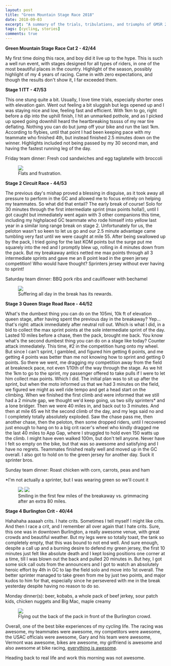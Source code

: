 ```yaml
---
layout: post
title: "Green Mountain Stage Race 2018"
date: 2018-09-03
excerpt: "A summary of the trials, tribulations, and triumphs of GMSR 2018."
tags: [cycling, stories]
comments: true
---
```


**Green Mountain Stage Race Cat 2 - 42/44**

My first time doing this race, and boy did it live up to the hype. This is such a well run event, with stages designed for all types of riders, in one of the most beautiful places in the country. Highlight of the season, possibly highlight of my 4 years of racing. Came in with zero expectations, and though the results don't show it, I far exceeded them.


**Stage 1 ITT - 47/53**

This one stung quite a bit. Usually, I love time trials, especially shorter ones with elevation gain. Went out feeling a bit sluggish but legs opened up and I was staying nice and low, feeling fast and efficient. With 1km to go, right before a dip into the uphill finish, I hit an unmarked pothole, and as I picked up speed going downhill heard the heartbreaking tsssss of my rear tire deflating. Nothing you can do but jump off your bike and run the last 1km. According to flybies, until that point I had been keeping pace with my teammate who finished 4th, but instead finished 2.5 minutes down on the winner. Highlights included not being passed by my 30 second man, and having the fastest running leg of the day.

Friday team dinner: Fresh cod sandwiches and egg tagilatelle with broccoli

<figure>
	<a href="https://i.imgur.com/v2pJQAM.jpg"><img src="https://i.imgur.com/v2pJQAM.jpg"></a>
	<figcaption>Flats and frustration.</figcaption>
</figure>


**Stage 2 Circuit Race - 44/53**

The previous day's mishap proved a blessing in disguise, as it took away all pressure to perform in the GC and allowed me to focus entirely on helping my teammates. So what did that entail? The early break of course! Solo for 30 minutes through the first intermediate sprint (max points holla!), until I got caught but immediately went again with 3 other companions this time, including my highplaced GC teammate who rode himself into yellow last year in a similar long range break on stage 2. Unfortunately for us, the peloton wasn't so keen to let us go and our 2.5 minute advantage came tumbling very fast until we were caught at mile 55. After being swallowed up by the pack, I tried going for the last KOM points but the surge put me squarely into the red and I promptly blew up, rolling in 4 minutes down from the pack. But my breakaway antics netted me max points through all 3 intermediate sprints and gave me an 8 point lead in the green jersey competition! Who would have thought? Sprinters jersey without ever having to sprint!

Saturday team dinner: BBQ pork ribs and cauliflower with bechamel


<figure>
	<a href="https://i.imgur.com/eRzbl1F.jpg"><img src="https://i.imgur.com/eRzbl1F.jpg"></a>
	<figcaption>Suffering all day in the break has its rewards.</figcaption>
</figure>

**Stage 3 Queen Stage Road Race - 44/52**

What's the dumbest thing you can do on the 105mi, 10k ft of elevation queen stage, after having spent the previous day in the breakaway? Yep... that's right: attack immediately after neutral roll out. Which is what I did, in a bid to collect the max sprint points at the sole intermediate sprint of the day. Lasted 10 miles before a chase, then the pack, brought me back. You know what's the second dumbest thing you can do on a stage like today? Counter attack immediately. This time, #2 in the competition hung onto my wheel. But since I can't sprint, I gambled, and figured him getting 6 points, and me getting 4 points was better than me not knowing how to sprint and getting 0 points. So there we went, me dragging my competition away from the field at breakneck pace, not even 1/10th of the way through the stage. As we hit the 1km to go to the sprint, my passenger offered to take pulls if I were to let him collect max points. Which I did. The initial plan was to sit up after the sprint, but when the moto informed us that we had 3 minutes on the field, we figured we might as well ride tempo and get a head start on the climbing. When we finished the first climb and were informed that we still had a 2 minute gap, we thought we'd keep going, us two silly sprinters* and a lone bridger. Then we were 40 miles in, and back out to 3 minutes. And then at mile 65 we hit the second climb of the day, and my legs said no and I completely totally absolutely exploded. Saw the chase pass me, then another chase, then the peloton, then some dropped riders, until I recovered just enough to hang on to a big crit racer's wheel who kindly dragged me the last 40 miles to App Gap, where I struggled to hold even 150 watts up the climb. I might have even walked 100m, but don't tell anyone. Never have I felt so empty on the bike, but that was so awesome and satisfying and I have no regrets. Teammates finished really well and moved up in the GC overall. I also got to hold on to the green jersey for another day. Suck it sprinter bros.

Sunday team dinner: Roast chicken with corn, carrots, peas and ham

*I'm not actually a sprinter, but I was wearing green so we'll count it


<figure class="half">
	<a href="https://i.imgur.com/tHHPnSd.jpg"><img src="https://i.imgur.com/tHHPnSd.jpg"></a>
	<a href="https://i.imgur.com/oxSgOqA.jpg"><img src="https://i.imgur.com/oxSgOqA.jpg"></a>
	<figcaption>Smiling in the first few miles of the breakaway vs. grimmacing after an extra 80 miles.</figcaption>
</figure>

**Stage 4 Burlington Crit - 40/44**

Hahahaha aaaaah crits. I hate crits. Sometimes I tell myself I might like crits. And then I race a crit, and I remember all over again that I hate crits. Sure, this one was in downtown Burlington, a really awesome venue, with great crowds and beautiful weather. But my legs were so totally toast, the tank so completely empty, that this was bound to not end well. And sure enough, despite a call up and a burning desire to defend my green jersey, the first 10 minutes just felt like absolute death and I kept losing positions one corner at a time, till I was blown out the back and pulled 20 minutes in. But hey, I got some sick call outs from the announcers and I got to watch an absolutely heroic effort by 4th in GC to lap the field solo and move into 1st overall. The better sprinter managed to take green from me by just two points, and major kudos to him for that, especially since he persevered with me in the break yesterday despite having no reason to do so.

Monday dinner(s): beer, kobabs, a whole pack of beef jerkey, sour patch kids, chicken nuggets and Big Mac, maple creamy

<figure>
	<a href="https://i.imgur.com/ipA6sda.jpg"><img src="https://i.imgur.com/ipA6sda.jpg"></a>
	<figcaption>Flying out the back of the pack in front of the Burlington crowd.</figcaption>
</figure>


Overall, one of the best bike experiences of my cycling life. The racing was awesome, my teammates were awesome, my competitors were awesome, the USAC officials were awesome, Gary and his team were awesome, Vermont was awesome, bikes are awesome, my girlfriend is awesome and also awesome at bike racing, [everything is awesome](https://www.youtube.com/watch?v=9cQgQIMlwWw).

Heading back to real life and work this morning was not awesome.

